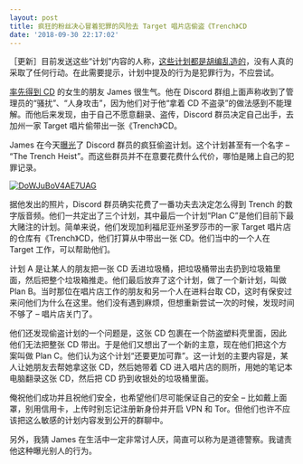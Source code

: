```yaml
---
layout: post
title: 疯狂的粉丝决心冒着犯罪的风险去 Target 唱片店偷盗《Trench》CD
date: '2018-09-30 22:17:02'
---
```



［更新］目前发送这些“计划”内容的人称，[这些计划都是胡编乱造的](https://twitter.com/bigclikkienergy/status/1046444232716824576?s=19)，没有人真的采取了任何行动。在此需要提示，计划中提及的行为是犯罪行为，不应尝试。

[率先得到 CD](https://www.dun4real.org/trench-leak-caused-drama-inside-clique/) 的女生的朋友 James 很生气。他在 Discord 群组上面声称收到了管理员的“骚扰”、“人身攻击”，因为他们对于他“拿着 CD 不盗录”的做法感到不能理解。而他后来发现，由于自己不愿意翻录、盗传，Discord 群员决定自己出手，去加州一家 Target 唱片偷带出一张《Trench》CD。

James 在今天[曝光](https://twitter.com/ohitsonlyjames/status/1046393978357051393/photo/1)了 Discord 群员的疯狂偷盗计划。这个计划甚至有一个名字 – “The Trench Heist”。而这些群员并不在意要花费什么代价，哪怕是赌上自己的犯罪记录。

[![DoWJuBoV4AE7UAG](https://i2.wp.com/www.dun4real.org/wp-content/uploads/2018/09/DoWJuBoV4AE7UAG_thumb.jpg?resize=642%2C246&ssl=1 "DoWJuBoV4AE7UAG")](https://i0.wp.com/www.dun4real.org/wp-content/uploads/2018/09/DoWJuBoV4AE7UAG.jpg?ssl=1)

据他发出的照片，Discord 群员确实花费了一番功夫去决定怎么得到 Trench 的数字版音频。他们一共定出了三个计划，其中最后一个计划“Plan C”是他们目前下最大赌注的计划。简单来说，他们发现加利福尼亚州圣罗莎市的一家 Target 唱片店的仓库有《Trench》CD，他们打算从中带出一张 CD。他们当中的一个人在 Target 工作，可以帮助他们。

计划 A 是让某人的朋友把一张 CD 丢进垃圾桶，把垃圾桶带出去扔到垃圾箱里面，然后把整个垃圾箱推走。他们最后放弃了这个计划，做了一个新计划，叫做 Plan B。当时那位在唱片店工作的朋友和另一个人在进料台取 CD，这时有保安过来问他们为什么在这里。他们没有遇到麻烦，但想重新尝试一次的时候，发现时间不够了 – 唱片店关门了。

他们还发现偷盗计划的一个问题是，这张 CD 包裹在一个防盗塑料壳里面，因此他们无法把整张 CD 带出。于是他们又想出了一个新的主意，现在他们把这个方案叫做 Plan C。他们认为这个计划“还要更加可靠”。这一计划的主要内容是，某人让她朋友去帮她拿这张 CD，然后她带着 CD 进入唱片店的厕所，用她的笔记本电脑翻录这张 CD，然后把 CD 扔到收银处的垃圾桶里面。

俺祝他们成功并且祝他们安全，也希望他们尽可能保证自己的安全 – 比如戴上面罩，别用信用卡，上传时别忘记注册新身份并开启 VPN 和 Tor。但他们也许不应该把这么敏感的计划内容发到公开的群聊中。

另外，我猜 James 在生活中一定非常讨人厌，简直可以称为是道德警察。我谴责他这种曝光别人的行为。


